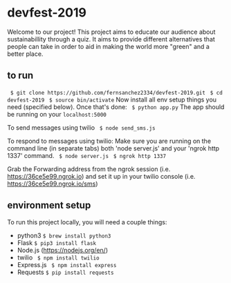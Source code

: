 # devfest-2019

Welcome to our project! This project aims to educate our audience about sustainabillity through a quiz. It aims to provide different alternatives that people can take in order to aid in making the world more "green" and a better place.


## to run
``` $ git clone https://github.com/fernsanchez2334/devfest-2019.git```
``` $ cd devfest-2019```
``` $ source bin/activate```
Now install all env setup things you need (specified below). Once that's done:
``` $ python app.py```
The app should be running on your 
```localhost:5000```

To send messages using twilio
``` $ node send_sms.js```

To respond to messages using twilio: 
Make sure you are running on the command line (in separate tabs) both 'node server.js' and your 'ngrok http 1337' command.
``` $ node server.js```
``` $ ngrok http 1337```

Grab the Forwarding address from the ngrok session (i.e. https://36ce5e99.ngrok.io) and set it up in your twilio console (i.e. https://36ce5e99.ngrok.io/sms)

## environment setup
To run this project locally, you will need a couple things:
- python3 ``` $ brew install python3 ```
- Flask ``` $ pip3 install flask ```
- Node.js (https://nodejs.org/en/)
- twilio ``` $ npm install twilio```
- Express.js ``` $ npm install express```
- Requests ``` $ pip install requests ```
